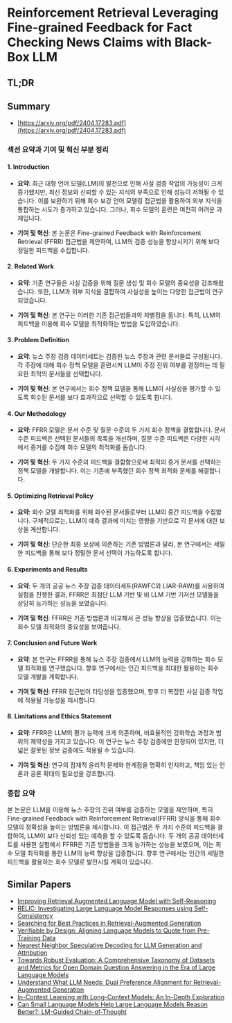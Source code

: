 # Reinforcement Retrieval Leveraging Fine-grained Feedback for Fact Checking News Claims with Black-Box LLM
## TL;DR
## Summary
- [https://arxiv.org/pdf/2404.17283.pdf](https://arxiv.org/pdf/2404.17283.pdf)

### 섹션 요약과 기여 및 혁신 부분 정리

#### 1. Introduction

- **요약**:
  최근 대형 언어 모델(LLM)의 발전으로 인해 사실 검증 작업의 가능성이 크게 증가했지만, 최신 정보와 신뢰할 수 있는 지식의 부족으로 인해 성능이 저하될 수 있습니다. 이를 보완하기 위해 회수 보강 언어 모델링 접근법을 활용하여 외부 지식을 통합하는 시도가 증가하고 있습니다. 그러나, 회수 모델의 훈련은 여전히 어려운 과제입니다.

- **기여 및 혁신**:
  본 논문은 Fine-grained Feedback with Reinforcement Retrieval (FFRR) 접근법을 제안하여, LLM의 검증 성능을 향상시키기 위해 보다 정밀한 피드백을 수집합니다.

#### 2. Related Work

- **요약**:
  기존 연구들은 사실 검증을 위해 질문 생성 및 회수 모델의 중요성을 강조해왔습니다. 또한, LLM과 외부 지식을 결합하여 사실성을 높이는 다양한 접근법이 연구되었습니다.

- **기여 및 혁신**:
  본 연구는 이러한 기존 접근법들과의 차별점을 둡니다. 특히, LLM의 피드백을 이용해 회수 모델을 최적화하는 방법을 도입하였습니다.

#### 3. Problem Definition

- **요약**:
  뉴스 주장 검증 데이터세트는 검증된 뉴스 주장과 관련 문서들로 구성됩니다. 각 주장에 대해 회수 정책 모델을 훈련시켜 LLM이 주장 진위 여부를 결정하는 데 필요한 최적의 문서들을 선택합니다.

- **기여 및 혁신**: 
  본 연구에서는 회수 정책 모델을 통해 LLM이 사실성을 평가할 수 있도록 회수된 문서를 보다 효과적으로 선택할 수 있도록 합니다.

#### 4. Our Methodology

- **요약**:
  FFRR 모델은 문서 수준 및 질문 수준의 두 가지 회수 정책을 결합합니다. 문서 수준 피드백은 선택된 문서들의 목록을 개선하며, 질문 수준 피드백은 다양한 시각에서 증거를 수집해 회수 모델의 최적화를 돕습니다.

- **기여 및 혁신**:
  두 가지 수준의 피드백을 결합함으로써 최적의 증거 문서를 선택하는 정책 모델을 개발합니다. 이는 기존에 부족했던 회수 정책 최적화 문제를 해결합니다.

#### 5. Optimizing Retrieval Policy

- **요약**:
  회수 모델 최적화를 위해 회수된 문서들로부터 LLM의 중간 피드백을 수집합니다. 구체적으로는, LLM이 예측 결과에 미치는 영향을 기반으로 각 문서에 대한 보상을 계산합니다.

- **기여 및 혁신**:
  단순한 최종 보상에 의존하는 기존 방법론과 달리, 본 연구에서는 세밀한 피드백을 통해 보다 정밀한 문서 선택이 가능하도록 합니다.

#### 6. Experiments and Results

- **요약**:
  두 개의 공공 뉴스 주장 검증 데이터세트(RAWFC와 LIAR-RAW)를 사용하여 실험을 진행한 결과, FFRR은 최첨단 LLM 기반 및 비 LLM 기반 기저선 모델들을 상당히 능가하는 성능을 보였습니다.

- **기여 및 혁신**:
  FFRR은 기존 방법론과 비교해서 큰 성능 향상을 입증했습니다. 이는 회수 모델 최적화의 중요성을 보여줍니다.

#### 7. Conclusion and Future Work

- **요약**:
  본 연구는 FFRR을 통해 뉴스 주장 검증에서 LLM의 능력을 강화하는 회수 모델 최적화를 연구했습니다. 향후 연구에서는 인간 피드백을 최대한 활용하는 회수 모델 개발을 계획합니다.

- **기여 및 혁신**:
  FFRR 접근법이 타당성을 입증했으며, 향후 더 복잡한 사실 검증 작업에 적용될 가능성을 제시합니다.

#### 8. Limitations and Ethics Statement

- **요약**:
  FFRR은 LLM의 평가 능력에 크게 의존하며, 비효율적인 강화학습 과정과 범위의 제약성을 가지고 있습니다. 이 연구는 뉴스 주장 검증에만 한정되어 있지만, 더 넓은 잘못된 정보 검증에도 적용될 수 있습니다.

- **기여 및 혁신**:
  연구의 잠재적 윤리적 문제와 한계점을 명확히 인지하고, 책임 있는 언론과 공론 확대의 필요성을 강조합니다.

### 종합 요약

본 논문은 LLM을 이용해 뉴스 주장의 진위 여부를 검증하는 모델을 제안하며, 특히 Fine-grained Feedback with Reinforcement Retrieval(FFRR) 방식을 통해 회수 모델의 정확성을 높이는 방법론을 제시합니다. 이 접근법은 두 가지 수준의 피드백을 결합하여, LLM이 보다 신뢰성 있는 예측을 할 수 있도록 돕습니다. 두 개의 공공 데이터세트를 사용한 실험에서 FFRR은 기존 방법들을 크게 능가하는 성능을 보였으며, 이는 회수 모델 최적화를 통한 LLM의 능력 향상을 입증합니다. 향후 연구에서는 인간의 세밀한 피드백을 활용하는 회수 모델로 발전시킬 계획이 있습니다.

## Similar Papers
- [Improving Retrieval Augmented Language Model with Self-Reasoning](2407.19813.md)
- [RELIC: Investigating Large Language Model Responses using Self-Consistency](2311.16842.md)
- [Searching for Best Practices in Retrieval-Augmented Generation](2407.01219.md)
- [Verifiable by Design: Aligning Language Models to Quote from Pre-Training Data](2404.03862.md)
- [Nearest Neighbor Speculative Decoding for LLM Generation and Attribution](2405.19325.md)
- [Towards Robust Evaluation: A Comprehensive Taxonomy of Datasets and Metrics for Open Domain Question Answering in the Era of Large Language Models](2406.13232.md)
- [Understand What LLM Needs: Dual Preference Alignment for Retrieval-Augmented Generation](2406.18676.md)
- [In-Context Learning with Long-Context Models: An In-Depth Exploration](2405.00200.md)
- [Can Small Language Models Help Large Language Models Reason Better?: LM-Guided Chain-of-Thought](2404.03414.md)
